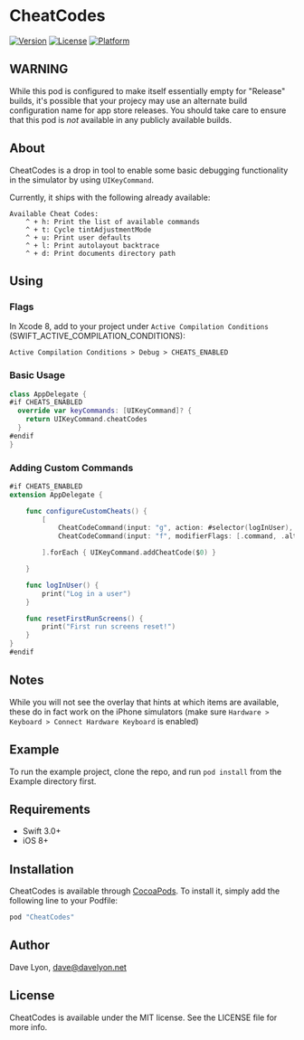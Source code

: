# CheatCodes

[![Version](https://img.shields.io/cocoapods/v/CheatCodes.svg?style=flat)](http://cocoapods.org/pods/CheatCodes)
[![License](https://img.shields.io/cocoapods/l/CheatCodes.svg?style=flat)](http://cocoapods.org/pods/CheatCodes)
[![Platform](https://img.shields.io/cocoapods/p/CheatCodes.svg?style=flat)](http://cocoapods.org/pods/CheatCodes)

## WARNING

While this pod is configured to make itself essentially empty for "Release" builds, it's possible that your projecy may use an alternate build configuration name for app store releases. You should take care to ensure that this pod is *not* available in any publicly available builds.

## About

CheatCodes is a drop in tool to enable some basic debugging functionality in the simulator by using `UIKeyCommand`.

Currently, it ships with the following already available:

```
Available Cheat Codes:
	^ + h: Print the list of available commands
	^ + t: Cycle tintAdjustmentMode
	^ + u: Print user defaults
	^ + l: Print autolayout backtrace
	^ + d: Print documents directory path
```

## Using

### Flags

In Xcode 8, add to your project under `Active Compilation Conditions` (SWIFT_ACTIVE_COMPILATION_CONDITIONS):

```
Active Compilation Conditions > Debug > CHEATS_ENABLED
```

### Basic Usage

```swift
class AppDelegate {
#if CHEATS_ENABLED
  override var keyCommands: [UIKeyCommand]? {
    return UIKeyCommand.cheatCodes
  }
#endif
}
```

### Adding Custom Commands

```swift
#if CHEATS_ENABLED
extension AppDelegate {

    func configureCustomCheats() {
        [
            CheatCodeCommand(input: "g", action: #selector(logInUser), discoverabilityTitle: "Log in a default user account"),
            CheatCodeCommand(input: "f", modifierFlags: [.command, .alternate], action: #selector(resetFirstRunScreens), discoverabilityTitle: "Reset all first run screens"),

        ].forEach { UIKeyCommand.addCheatCode($0) }

    }

    func logInUser() {
        print("Log in a user")
    }

    func resetFirstRunScreens() {
        print("First run screens reset!")
    }
}
#endif
```

## Notes

While you will not see the overlay that hints at which items are available, these do in fact work on the iPhone simulators (make sure `Hardware > Keyboard > Connect Hardware Keyboard` is enabled)

## Example

To run the example project, clone the repo, and run `pod install` from the Example directory first.

## Requirements

* Swift 3.0+
* iOS 8+

## Installation

CheatCodes is available through [CocoaPods](http://cocoapods.org). To install
it, simply add the following line to your Podfile:

```ruby
pod "CheatCodes"
```

## Author

Dave Lyon, dave@davelyon.net

## License

CheatCodes is available under the MIT license. See the LICENSE file for more info.
